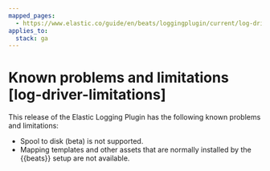 ```yaml
---
mapped_pages:
  - https://www.elastic.co/guide/en/beats/loggingplugin/current/log-driver-limitations.html
applies_to:
  stack: ga
---
```


# Known problems and limitations [log-driver-limitations]

This release of the Elastic Logging Plugin has the following known problems and limitations:

* Spool to disk (beta) is not supported.
* Mapping templates and other assets that are normally installed by the {{beats}} setup are not available.

